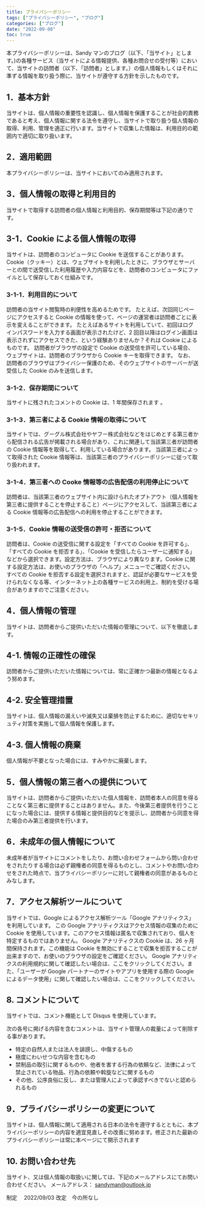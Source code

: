 ```yaml
---
title: プライバシーポリシー
tags: ["プライバシーポリシー", "ブログ"]
categories: ["ブログ"]
date: "2022-09-08"
toc: true
---
```


本プライバシーポリシーは、Sandy マンのブログ（以下、「当サイト」とします。)の各種サービス（当サイトによる情報提供、各種お問合せの受付等）において、当サイトの訪問者（以下、「訪問者」とします。）の個人情報もしくはそれに準ずる情報を取り扱う際に、当サイトが遵守する方針を示したものです。

## 1．基本方針

当サイトは、個人情報の重要性を認識し、個人情報を保護することが社会的責務であると考え、個人情報に関する法令を遵守し、当サイトで取り扱う個人情報の取得、利用、管理を適正に行います。当サイトで収集した情報は、利用目的の範囲内で適切に取り扱います。

## 2．適用範囲

本プライバシーポリシーは、当サイトにおいてのみ適用されます。

## 3．個人情報の取得と利用目的

当サイトで取得する訪問者の個人情報と利用目的、保存期間等は下記の通りです。

## 3-1．Cookie による個人情報の取得

当サイトは、訪問者のコンピュータに Cookie を送信することがあります。
Cookie（クッキー）とは、ウェブサイトを利用したときに、ブラウザとサーバーとの間で送受信した利用履歴や入力内容などを、訪問者のコンピュータにファイルとして保存しておく仕組みです。

### 3-1-1．利用目的について

訪問者の当サイト閲覧時の利便性を高めるためです。
たとえば、次回同じページにアクセスすると Cookie の情報を使って、ページの運営者は訪問者ごとに表示を変えることができます。
たとえばあるサイトを利用していて、初回はログインパスワードを入力する画面が表示されたけど、2 回目以降はログイン画面は表示されずにアクセスできた、という経験ありませんか？それは Cookie によるものです。
訪問者がブラウザの設定で Cookie の送受信を許可している場合、ウェブサイトは、訪問者のブラウザから Cookie キーを取得できます。
なお、訪問者のブラウザはプライバシー保護のため、そのウェブサイトのサーバーが送受信した Cookie のみを送信します。

### 3-1-2．保存期間について

当サイトに残されたコメントの Cookie は、1 年間保存されます 。

### 3-1-3．第三者による Cookie 情報の取得について

当サイトでは、グーグル株式会社やヤフー株式会社などをはじめとする第三者から配信される広告が掲載される場合があり、これに関連して当該第三者が訪問者の Cookie 情報等を取得して、利用している場合があります。
当該第三者によって取得された Cookie 情報等は、当該第三者のプライバシーポリシーに従って取り扱われます。

### 3-1-4．第三者への Cooke 情報等の広告配信の利用停止について

訪問者は、当該第三者のウェブサイト内に設けられたオプトアウト（個人情報を第三者に提供することを停止すること）ページにアクセスして、当該第三者による Cookie 情報等の広告配信への利用を停止することができます。

### 3-1-5．Cookie 情報の送受信の許可・拒否について

訪問者は、Cookie の送受信に関する設定を「すべての Cookie を許可する」、「すべての Cookie を拒否する」、「Cookie を受信したらユーザーに通知する」などから選択できます。設定方法は、ブラウザにより異なります。Cookie に関する設定方法は、お使いのブラウザの「ヘルプ」メニューでご確認ください。
すべての Cookie を拒否する設定を選択されますと、認証が必要なサービスを受けられなくなる等、インターネット上の各種サービスの利用上、制約を受ける場合がありますのでご注意ください。

## 4．個人情報の管理

当サイトは、訪問者からご提供いただいた情報の管理について、以下を徹底します。

## 4-1. 情報の正確性の確保

訪問者からご提供いただいた情報については、常に正確かつ最新の情報となるよう努めます。

## 4-2. 安全管理措置

当サイトは、個人情報の漏えいや滅失又は棄損を防止するために、適切なセキリュティ対策を実施して個人情報を保護します。

## 4-3. 個人情報の廃棄

個人情報が不要となった場合には、すみやかに廃棄します。

## 5．個人情報の第三者への提供について

当サイトは、訪問者からご提供いただいた個人情報を、訪問者本人の同意を得ることなく第三者に提供することはありません。また、今後第三者提供を行うことになった場合には、提供する情報と提供目的などを提示し、訪問者から同意を得た場合のみ第三者提供を行います。

## 6．未成年の個人情報について

未成年者が当サイトにコメントをしたり、お問い合わせフォームから問い合わせをされたりする場合は必ず親権者の同意を得るものとし、コメントやお問い合わせをされた時点で、当プライバシーポリシーに対して親権者の同意があるものとみなします。

## 7．アクセス解析ツールについて

当サイトでは、Google によるアクセス解析ツール「Google アナリティクス」を利用しています。
この Google アナリティクスはアクセス情報の収集のために Cookie を使用しています。このアクセス情報は匿名で収集されており、個人を特定するものではありません。
Google アナリティクスの Cookie は、26 ヶ月間保持されます。この機能は Cookie を無効にすることで収集を拒否することが出来ますので、お使いのブラウザの設定をご確認ください。
Google アナリティクスの利用規約に関して確認したい場合は、ここをクリックしてください。また、「ユーザーが Google パートナーのサイトやアプリを使用する際の Google によるデータ使用」に関して確認したい場合は、ここをクリックしてください。

## 8. コメントについて

当サイトでは、コメント機能として Disqus を使用しています。

次の各号に掲げる内容を含むコメントは、当サイト管理人の裁量によって削除する事があります。

- 特定の自然人または法人を誹謗し、中傷するもの
- 極度にわいせつな内容を含むもの
- 禁制品の取引に関するものや、他者を害する行為の依頼など、法律によって禁止されている物品、行為の依頼や斡旋などに関するもの
- その他、公序良俗に反し、または管理人によって承認すべきでないと認められるもの

## 9．プライバシーポリシーの変更について

当サイトは、個人情報に関して適用される日本の法令を遵守するとともに、本プライバシーポリシーの内容を適宜見直しその改善に努めます。修正された最新のプライバシーポリシーは常に本ページにて開示されます

## 10. お問い合わせ先

当サイト、又は個人情報の取扱いに関しては、下記のメールアドレスにてお問い合わせください。
メールアドレス： sandyman@outlook.jp

制定　 2022/09/03
改定　今の所なし
